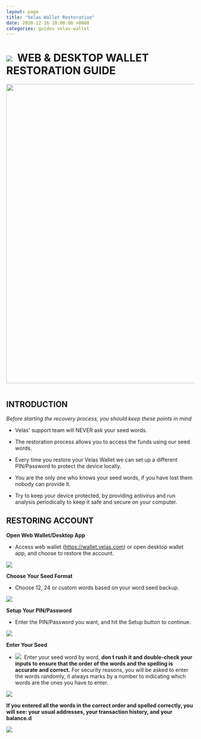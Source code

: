 ```yaml
---
layout: page
title: "Velas Wallet Restoration"
date: 2020-12-16 10:00:00 +0800
categories: guides velas-wallet
---
```


# ![](https://github.com/dexempower/dexempower.github.io-velas/blob/main/assets/logos/Logo2xxxhdpi.png?raw=true)&nbsp; WEB & DESKTOP WALLET RESTORATION GUIDE
 <img src="https://github.com/dexempower/dexempower.github.io-velas/blob/main/assets/restoration/Background.png?raw=true" width="800">

```
```
## INTRODUCTION

*Before starting the recovery process, you should keep these points in mind*

- Velas' support team will NEVER ask your seed words.

- The restoration process allows you to access the funds using our seed words.

- Every time you restore your Velas Wallet we can set up a different PIN/Password to protect the device locally.

- You are the only one who knows your seed words, if you have lost them nobody can provide it.

- Try to keep your device protected, by providing antivirus and run analysis periodically to keep it safe and secure on your computer.



## RESTORING ACCOUNT

**Open Web Wallet/Desktop App**
 - Access web wallet (https://wallet.velas.com) or open desktop wallet app, and choose to restore the account.
 
 ![](https://github.com/dexempower/dexempower.github.io-velas/blob/main/assets/restoration/Restore.png?raw=true)
 
**Choose Your Seed Format**
  - Choose 12, 24 or custom words based on your word seed backup.
  
 ![](https://github.com/dexempower/dexempower.github.io-velas/blob/main/assets/restoration/Format.png?raw=true)
  
**Setup Your PIN/Password**
 - Enter the PIN/Password you want, and hit the Setup button to continue.
 
 ![](https://github.com/dexempower/dexempower.github.io-velas/blob/main/assets/restoration/Password.png?raw=true)
 
 **Enter Your Seed**
 
 - ![](https://github.com/dexempower/dexempower.github.io-velas/blob/main/assets/logos/CautionLogo.png?raw=true)&nbsp; Enter your seed word by word, **don ́t rush it and double-check your inputs to ensure that the order of the words and the spelling is accurate and  correct.** For security reasons, you will be asked to enter the words randomly, it 
 always marks by a number to indicating which words are the ones you have to enter.
 
 ![](https://github.com/dexempower/dexempower.github.io-velas/blob/main/assets/restoration/Seed.png?raw=true)
 
  **If you entered all the words in the correct order and spelled correctly, you
will see: your usual addresses, your transaction history, and your balance.d**

 ![](https://github.com/dexempower/dexempower.github.io-velas/blob/main/assets/restoration/Walletok.png?raw=true)
 

 
 
